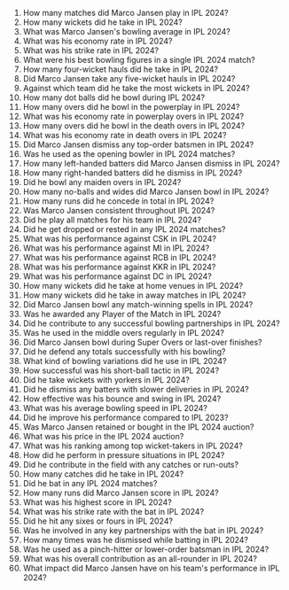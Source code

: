 1. How many matches did Marco Jansen play in IPL 2024?  
2. How many wickets did he take in IPL 2024?  
3. What was Marco Jansen's bowling average in IPL 2024?  
4. What was his economy rate in IPL 2024?  
5. What was his strike rate in IPL 2024?  
6. What were his best bowling figures in a single IPL 2024 match?  
7. How many four-wicket hauls did he take in IPL 2024?  
8. Did Marco Jansen take any five-wicket hauls in IPL 2024?  
9. Against which team did he take the most wickets in IPL 2024?  
10. How many dot balls did he bowl during IPL 2024?  
11. How many overs did he bowl in the powerplay in IPL 2024?  
12. What was his economy rate in powerplay overs in IPL 2024?  
13. How many overs did he bowl in the death overs in IPL 2024?  
14. What was his economy rate in death overs in IPL 2024?  
15. Did Marco Jansen dismiss any top-order batsmen in IPL 2024?  
16. Was he used as the opening bowler in IPL 2024 matches?  
17. How many left-handed batters did Marco Jansen dismiss in IPL 2024?  
18. How many right-handed batters did he dismiss in IPL 2024?  
19. Did he bowl any maiden overs in IPL 2024?  
20. How many no-balls and wides did Marco Jansen bowl in IPL 2024?  
21. How many runs did he concede in total in IPL 2024?  
22. Was Marco Jansen consistent throughout IPL 2024?  
23. Did he play all matches for his team in IPL 2024?  
24. Did he get dropped or rested in any IPL 2024 matches?  
25. What was his performance against CSK in IPL 2024?  
26. What was his performance against MI in IPL 2024?  
27. What was his performance against RCB in IPL 2024?  
28. What was his performance against KKR in IPL 2024?  
29. What was his performance against DC in IPL 2024?  
30. How many wickets did he take at home venues in IPL 2024?  
31. How many wickets did he take in away matches in IPL 2024?  
32. Did Marco Jansen bowl any match-winning spells in IPL 2024?  
33. Was he awarded any Player of the Match in IPL 2024?  
34. Did he contribute to any successful bowling partnerships in IPL 2024?  
35. Was he used in the middle overs regularly in IPL 2024?  
36. Did Marco Jansen bowl during Super Overs or last-over finishes?  
37. Did he defend any totals successfully with his bowling?  
38. What kind of bowling variations did he use in IPL 2024?  
39. How successful was his short-ball tactic in IPL 2024?  
40. Did he take wickets with yorkers in IPL 2024?  
41. Did he dismiss any batters with slower deliveries in IPL 2024?  
42. How effective was his bounce and swing in IPL 2024?  
43. What was his average bowling speed in IPL 2024?  
44. Did he improve his performance compared to IPL 2023?  
45. Was Marco Jansen retained or bought in the IPL 2024 auction?  
46. What was his price in the IPL 2024 auction?  
47. What was his ranking among top wicket-takers in IPL 2024?  
48. How did he perform in pressure situations in IPL 2024?  
49. Did he contribute in the field with any catches or run-outs?  
50. How many catches did he take in IPL 2024?  
51. Did he bat in any IPL 2024 matches?  
52. How many runs did Marco Jansen score in IPL 2024?  
53. What was his highest score in IPL 2024?  
54. What was his strike rate with the bat in IPL 2024?  
55. Did he hit any sixes or fours in IPL 2024?  
56. Was he involved in any key partnerships with the bat in IPL 2024?  
57. How many times was he dismissed while batting in IPL 2024?  
58. Was he used as a pinch-hitter or lower-order batsman in IPL 2024?  
59. What was his overall contribution as an all-rounder in IPL 2024?  
60. What impact did Marco Jansen have on his team's performance in IPL 2024?